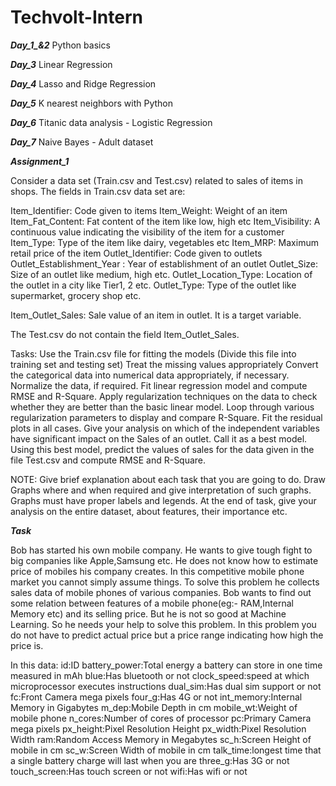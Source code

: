 # Techvolt-Intern

***Day_1_&_2_***
  Python basics

***Day_3***
  Linear Regression

***Day_4***
  Lasso and Ridge Regression

***Day_5***
  K nearest neighbors with Python

***Day_6***
  Titanic data analysis - Logistic Regression

***Day_7***
  Naive Bayes - Adult dataset
  
 ***Assignment_1***
 
 Consider a data set (Train.csv and Test.csv) related to sales of items in shops. The fields in Train.csv data set are:

Item_Identifier: Code given to items
Item_Weight: Weight of an item
Item_Fat_Content: Fat content of the item like low, high etc
Item_Visibility: A continuous value indicating the visibility of the item for a customer
Item_Type: Type of the item like dairy, vegetables etc
Item_MRP: Maximum retail price of the item
Outlet_Identifier: Code given to outlets
Outlet_Establishment_Year : Year of establishment of an outlet
Outlet_Size: Size of an outlet like medium, high etc.
Outlet_Location_Type: Location of the outlet in a city like Tier1, 2 etc.
Outlet_Type: Type of the outlet like supermarket, grocery shop etc.

Item_Outlet_Sales: Sale value of an item in outlet. It is a target variable.

The Test.csv do not contain the field Item_Outlet_Sales.

Tasks:
Use the Train.csv file for fitting the models (Divide this file into training set and testing set)
Treat the missing values appropriately
Convert the categorical data into numerical data appropriately, if necessary.
Normalize the data, if required.
Fit linear regression model and compute RMSE and R-Square.
Apply regularization techniques on the data to check whether they are better than the basic linear model. Loop through various regularization parameters to display and compare R-Square.
Fit the residual plots in all cases.
Give your analysis on which of the independent variables have significant impact on the Sales of an outlet. Call it as a best model.
Using this best model, predict the values of sales for the data given in the file Test.csv and compute RMSE and R-Square.

NOTE:
Give brief explanation about each task that you are going to do.
Draw Graphs where and when required and give interpretation of such graphs.
Graphs must have proper labels and legends. 
At the end of task, give your analysis on the entire dataset, about features, their importance etc.

***Task***

Bob has started his own mobile company. He wants to give tough fight to big companies like Apple,Samsung etc.
He does not know how to estimate price of mobiles his company creates. In this competitive mobile phone market you cannot simply assume things. To solve this problem he collects sales data of mobile phones of various companies.
Bob wants to find out some relation between features of a mobile phone(eg:- RAM,Internal Memory etc) and its selling price. But he is not so good at Machine Learning. So he needs your help to solve this problem.
In this problem you do not have to predict actual price but a price range indicating how high the price is.
 
In this data:
id:ID
battery_power:Total energy a battery can store in one time measured in mAh
blue:Has bluetooth or not
clock_speed:speed at which microprocessor executes instructions
dual_sim:Has dual sim support or not
fc:Front Camera mega pixels
four_g:Has 4G or not
int_memory:Internal Memory in Gigabytes
m_dep:Mobile Depth in cm
mobile_wt:Weight of mobile phone
n_cores:Number of cores of processor
pc:Primary Camera mega pixels
px_height:Pixel Resolution Height
px_width:Pixel Resolution Width
ram:Random Access Memory in Megabytes
sc_h:Screen Height of mobile in cm
sc_w:Screen Width of mobile in cm
talk_time:longest time that a single battery charge will last when you are
three_g:Has 3G or not
touch_screen:Has touch screen or not
wifi:Has wifi or not
 


